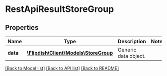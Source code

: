 # RestApiResultStoreGroup

## Properties
Name | Type | Description | Notes
------------ | ------------- | ------------- | -------------
**data** | [**\Flipdish\\Client\Models\StoreGroup**](StoreGroup.md) | Generic data object. | 

[[Back to Model list]](../README.md#documentation-for-models) [[Back to API list]](../README.md#documentation-for-api-endpoints) [[Back to README]](../README.md)


